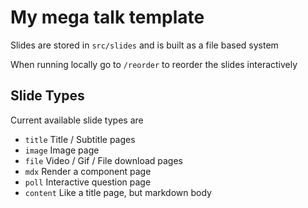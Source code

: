 # My mega talk template

Slides are stored in `src/slides` and is built as a file based system

When running locally go to `/reorder` to reorder the slides interactively

## Slide Types

Current available slide types are

- `title` Title / Subtitle pages
- `image` Image page
- `file` Video / Gif / File download pages
- `mdx` Render a component page
- `poll` Interactive question page
- `content` Like a title page, but markdown body
